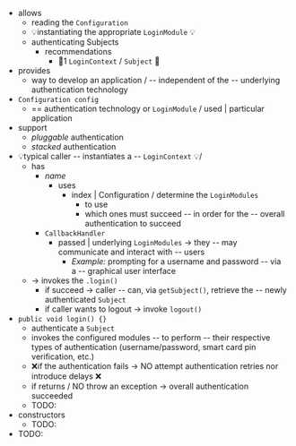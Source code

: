 * allows
  * reading the `Configuration`
  * 💡instantiating the appropriate `LoginModule` 💡
  * authenticating Subjects
    * recommendations
      * 👀1 `LoginContext` / `Subject` 👀
* provides
  * way to develop an application / -- independent of the -- underlying authentication technology
* `Configuration config`
  * == authentication technology or `LoginModule` / used | particular application
* support
  * <i>pluggable</i> authentication
  * <i>stacked</i> authentication
* 💡typical caller -- instantiates a -- `LoginContext` 💡/ 
  * has
    * <i>name</i>
      * uses
        * index | Configuration / determine the `LoginModules`
          * to use
          * which ones must succeed -- in order for the -- overall authentication to succeed 
    * `CallbackHandler`
      * passed | underlying `LoginModules` -> they -- may communicate and interact with -- users 
        * _Example:_ prompting for a username and password -- via a -- graphical user interface
  * -> invokes the `.login()`
    * if succeed -> caller -- can, via `getSubject()`, retrieve the -- newly authenticated `Subject`
    * if caller wants to logout -> invoke `logout()` 
* `public void login() {}`
  * authenticate a `Subject`
  * invokes the configured modules -- to perform -- their respective types of authentication (username/password, smart card pin verification, etc.)
  * ❌if the authentication fails -> NO attempt authentication retries nor introduce delays ❌ 
  * if returns / NO throw an exception -> overall authentication succeeded
  * TODO:
* constructors
  * TODO:
* TODO: